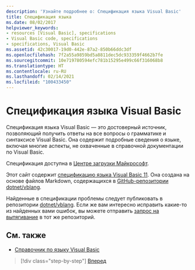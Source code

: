 ```yaml
---
description: 'Узнайте подробнее о: Спецификация языка Visual Basic'
title: Спецификация языка
ms.date: 08/02/2017
helpviewer_keywords:
- resources [Visual Basic], specifications
- Visual Basic code, specifications
- specifications, Visual Basic
ms.assetid: 42c30017-19d0-442e-87a2-850b66ddc3df
ms.openlocfilehash: 7f2a55a9859bd5a8811dec5dc933359f4662b7fe
ms.sourcegitcommit: 10e719780594efc781b15295e499c66f316068b8
ms.translationtype: HT
ms.contentlocale: ru-RU
ms.lasthandoff: 02/14/2021
ms.locfileid: "100433450"
---
```

# <a name="visual-basic-language-specification"></a>Спецификация языка Visual Basic

Спецификация языка Visual Basic — это достоверный источник, позволяющий получить ответы на все вопросы о грамматике и синтаксисе Visual Basic. Она содержит подробные сведения о языке, включая многие аспекты, не охваченные в справочной документации по Visual Basic.  
  
Спецификация доступна в [Центре загрузки Майкрософт](https://go.microsoft.com/fwlink/?LinkId=188623).  
  
Этот сайт содержит [спецификацию языка Visual Basic 11](../../../../_vblang/spec/introduction.md). Она создана на основе файлов Markdown, содержащихся в [GitHub-репозитории dotnet/vblang](https://github.com/dotnet/vblang/blob/master/spec/README.md).

Найденные в спецификации проблемы следует публиковать в репозитории [dotnet/vblang](https://github.com/dotnet/vblang/issues). Если же вам интересно исправить какие-то из найденных вами ошибок, вы можете отправить [запрос на вытягивание](https://github.com/dotnet/vblang/pulls) в тот же репозиторий.

## <a name="see-also"></a>См. также

- [Справочник по языку Visual Basic](../../language-reference/index.md)

>[!div class="step-by-step"]
>[Вперед](../../../../_vblang/spec/introduction.md)

